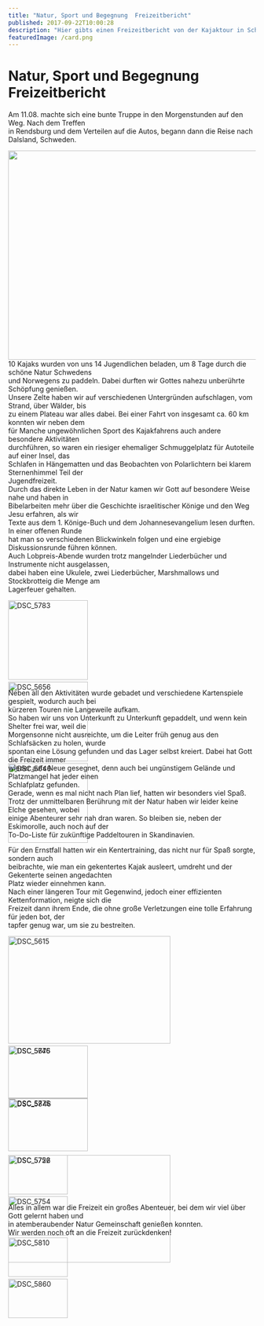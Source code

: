 ```yaml
---
title: "Natur, Sport und Begegnung  Freizeitbericht"
published: 2017-09-22T10:00:28
description: "Hier gibts einen Freizeitbericht von der Kajaktour in Schweden unserer Jugendfreizeit 2017!\n\n#jugendfreizeit #kajak #sommer2017 #meinEC #WirSindDerNordbund"
featuredImage: /card.png
---
```


# Natur, Sport und Begegnung  Freizeitbericht

<p>Am 11.08. machte sich eine bunte Truppe in den Morgenstunden auf den Weg. Nach dem Treffen<br>in Rendsburg und dem Verteilen auf die Autos, begann dann die Reise nach Dalsland, Schweden.</p><p><img src="/old/DSC_5703-640x426.jpeg" alt width="640" height="426"><br>10 Kajaks wurden von uns 14 Jugendlichen beladen, um 8 Tage durch die schöne Natur Schwedens<br>und Norwegens zu paddeln. Dabei durften wir Gottes nahezu unberührte Schöpfung genießen.<br>Unsere Zelte haben wir auf verschiedenen Untergründen aufschlagen, vom Strand, über Wälder, bis<br>zu einem Plateau war alles dabei. Bei einer Fahrt von insgesamt ca. 60 km konnten wir neben dem<br>für Manche ungewöhnlichen Sport des Kajakfahrens auch andere besondere Aktivitäten<br>durchführen, so waren ein riesiger ehemaliger Schmuggelplatz für Autoteile auf einer Insel, das<br>Schlafen in Hängematten und das Beobachten von Polarlichtern bei klarem Sternenhimmel Teil der<br>Jugendfreizeit.<br>Durch das direkte Leben in der Natur kamen wir Gott auf besondere Weise nahe und haben in<br>Bibelarbeiten mehr über die Geschichte israelitischer Könige und den Weg Jesu erfahren, als wir<br>Texte aus dem 1. Könige-Buch und dem Johannesevangelium lesen durften. In einer offenen Runde<br>hat man so verschiedenen Blickwinkeln folgen und eine ergiebige Diskussionsrunde führen können.<br>Auch Lobpreis-Abende wurden trotz mangelnder Liederbücher und Instrumente nicht ausgelassen,<br>dabei haben eine Ukulele, zwei Liederbücher, Marshmallows und Stockbrotteig die Menge am<br>Lagerfeuer gehalten.</p><p></p><div><div style="width: 500px; height: 166px;"><div style="width: 166px; height: 166px;"><div><a href="/old/DSC_5783.jpeg?ssl=1"><meta><meta><img src="/old/DSC_5783.jpeg?w=162&h=162&crop=1&ssl=1" width="162" height="162" title="DSC_5783" alt="DSC_5783" style="width: 162px; height: 162px;"></a></div></div><div style="width: 166px; height: 166px;"><div><a href="/old/DSC_5656.jpeg?ssl=1"><meta><meta><img src="/old/DSC_5656.jpeg?w=162&h=162&crop=1&ssl=1" width="162" height="162" title="DSC_5656" alt="DSC_5656" style="width: 162px; height: 162px;"></a></div></div><div style="width: 166px; height: 166px;"><div><a href="/old/DSC_5646.jpeg?ssl=1"><meta><meta><img src="/old/DSC_5646.jpeg?w=162&h=162&crop=1&ssl=1" width="162" height="162" title="DSC_5646" alt="DSC_5646" style="width: 162px; height: 162px;"></a></div></div></div></div><p>Neben all den Aktivitäten wurde gebadet und verschiedene Kartenspiele gespielt, wodurch auch bei<br>kürzeren Touren nie Langeweile aufkam.<br>So haben wir uns von Unterkunft zu Unterkunft gepaddelt, und wenn kein Shelter frei war, weil die<br>Morgensonne nicht ausreichte, um die Leiter früh genug aus den Schlafsäcken zu holen, wurde<br>spontan eine Lösung gefunden und das Lager selbst kreiert. Dabei hat Gott die Freizeit immer<br>wieder aufs Neue gesegnet, denn auch bei ungünstigem Gelände und Platzmangel hat jeder einen<br>Schlafplatz gefunden.<br>Gerade, wenn es mal nicht nach Plan lief, hatten wir besonders viel Spaß.<br>Trotz der unmittelbaren Berührung mit der Natur haben wir leider keine Elche gesehen, wobei<br>einige Abenteurer sehr nah dran waren. So bleiben sie, neben der Eskimorolle, auch noch auf der<br>To-Do-Liste für zukünftige Paddeltouren in Skandinavien.</p><p>Für den Ernstfall hatten wir ein Kentertraining, das nicht nur für Spaß sorgte, sondern auch<br>beibrachte, wie man ein gekentertes Kajak ausleert, umdreht und der Gekenterte seinen angedachten<br>Platz wieder einnehmen kann.<br>Nach einer längeren Tour mit Gegenwind, jedoch einer effizienten Kettenformation, neigte sich die<br>Freizeit dann ihrem Ende, die ohne große Verletzungen eine tolle Erfahrung für jeden bot, der<br>tapfer genug war, um sie zu bestreiten.</p><p></p><div><div style="width: 500px; height: 223px;"><div style="width: 334px; height: 223px;"><div><a href="/old/DSC_5615.jpeg?ssl=1"><meta><meta><img src="/old/DSC_5615.jpeg?w=330&h=219&ssl=1" width="330" height="219" title="DSC_5615" alt="DSC_5615" style="width: 330px; height: 219px;"></a></div></div><div style="width: 166px; height: 223px;"><div><a href="/old/DSC_5675.jpg?ssl=1"><meta><meta><img src="/old/DSC_5675.jpg?w=162&h=107&ssl=1" width="162" height="107" title="DSC_5675" alt="DSC_5675" style="width: 162px; height: 107px;"></a></div><div><a href="/old/DSC_5775.jpeg?ssl=1"><meta><meta><img src="/old/DSC_5775.jpeg?w=162&h=108&ssl=1" width="162" height="108" title="DSC_5775" alt="DSC_5775" style="width: 162px; height: 108px;"></a></div></div></div><div style="width: 500px; height: 223px;"><div style="width: 166px; height: 223px;"><div><a href="/old/DSC_5746.jpg?ssl=1"><meta><meta><img src="/old/DSC_5746.jpg?w=162&h=108&ssl=1" width="162" height="108" title="DSC_5746" alt="DSC_5746" style="width: 162px; height: 108px;"></a></div><div><a href="/old/DSC_5846.jpg?ssl=1"><meta><meta><img src="/old/DSC_5846.jpg?w=162&h=107&ssl=1" width="162" height="107" title="DSC_5846" alt="DSC_5846" style="width: 162px; height: 107px;"></a></div></div><div style="width: 334px; height: 223px;"><div><a href="/old/DSC_5752.jpeg?ssl=1"><meta><meta><img src="/old/DSC_5752.jpeg?w=330&h=219&ssl=1" width="330" height="219" title="DSC_5752" alt="DSC_5752" style="width: 330px; height: 219px;"></a></div></div></div><div style="width: 500px; height: 84px;"><div style="width: 125px; height: 84px;"><div><a href="/old/DSC_5726.jpeg?ssl=1"><meta><meta><img src="/old/DSC_5726.jpeg?w=121&h=80&ssl=1" width="121" height="80" title="DSC_5726" alt="DSC_5726" style="width: 121px; height: 80px;"></a></div></div><div style="width: 125px; height: 84px;"><div><a href="/old/DSC_5754.jpeg?ssl=1"><meta><meta><img src="/old/DSC_5754.jpeg?w=121&h=80&ssl=1" width="121" height="80" title="DSC_5754" alt="DSC_5754" style="width: 121px; height: 80px;"></a></div></div><div style="width: 125px; height: 84px;"><div><a href="/old/DSC_5810.jpeg?ssl=1"><meta><meta><img src="/old/DSC_5810.jpeg?w=121&h=80&ssl=1" width="121" height="80" title="DSC_5810" alt="DSC_5810" style="width: 121px; height: 80px;"></a></div></div><div style="width: 125px; height: 84px;"><div><a href="/old/DSC_5860.jpg?ssl=1"><meta><meta><img src="/old/DSC_5860.jpg?w=121&h=80&ssl=1" width="121" height="80" title="DSC_5860" alt="DSC_5860" style="width: 121px; height: 80px;"></a></div></div></div></div><p>Alles in allem war die Freizeit ein großes Abenteuer, bei dem wir viel über Gott gelernt haben und<br>in atemberaubender Natur Gemeinschaft genießen konnten.<br>Wir werden noch oft an die Freizeit zurückdenken!</p>
